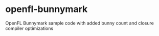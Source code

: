# openfl-bunnymark
OpenFL Bunnymark sample code with added bunny count and closure compiler optimizations
